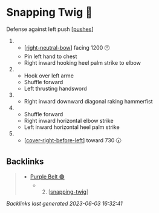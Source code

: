 # Snapping Twig 🌳

Defense against left push
[[pushes]]

1. - [[right-neutral-bow]] facing 1200 🕛
   - Pin left hand to chest
   - Right inward hooking heel palm strike to elbow
2. - Hook over left arme
   - Shuffle forward
   - Left thrusting handsword
3. - Right inward downward diagonal raking hammerfist
4. - Shuffle forward
   - Right inward horizontal elbow strike
   - Left inward horizontal heel palm strike
5. - [[cover-right-before-left]] toward 730 🕢

## Backlinks

> - [Purple Belt 🟣](..\belts\purple.md)
>   - 2. [[snapping-twig]]

_Backlinks last generated 2023-06-03 16:32:41_

[//begin]: # "Autogenerated link references for markdown compatibility"
[pushes]: ../web-of-knowledge-🕸💡/pushes.md "Web of Knowledge: Pushes ✋"
[right-neutral-bow]: ../single-techniques/right-neutral-bow.md "Right Neutral Bow"
[cover-right-before-left]: ../single-techniques/cover-right-before-left.md "Cover Right before Left"
[snapping-twig]: snapping-twig.md "Snapping Twig"
[//end]: # "Autogenerated link references"
